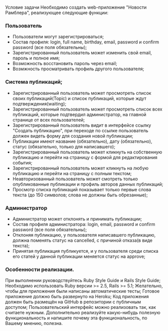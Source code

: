 
Условие задачи
Необходимо создать web-приложение "Новости Рамблера", реализующее следующие функции:

### Пользователь
- Пользователи могут зарегистрироваться;
- Состав профиля: login, full name, birthday, e­mail, password и confirm password (все поля обязательны);
- Зарегистрированный пользователь может изменить свой email, пароль и полное имя;
- Возможность восстановить пароль через email;
- Возмжность просматривать профиль другого пользователя;

### Система публикаций;
- Зарегистрированный пользователь может просмотреть список своих публикаций(Topic) и список публикаций, которые ждут подтверждения(waiting);
- Зарегистрированный пользователь может просмотреть список всех публикаций, которые подтвердил администратор, на главной странице от всех пользователей;
- Зарегистрированный пользователь видит в интерфейсе ссылку "Создать публикацию", при переходе по ссылке пользователь должен видеть форму для создания новой публикации;
- Публикации имеют название (обязательно), дату (обязательно), статус (обязательно, только для написавшего);
- Зарегистрированный пользователь может кликнуть на собственную публикацию и перейти на страницу с формой для редактирования события;
- Зарегистрированный пользователь может кликнуть на любую публикацию и перейти на страницу с полным текстом;
- Неавторизованный пользователь может смотреть только опубликованные публикации и профиль авторов данных публикаций;
- Просмотр списка публикаций показывает только первые слова текста (до 150 символов; слова не должны быть обрезанные);

### Администратор
- Администратор может отклонять и принимать публикации;
- Состав профиля администратора: login, e­mail, password и confirm password (все поля обязательны);
- Отклоняя публикацию, у пользователя написавшего публикацию, должна поменять статус на cancelled, с причиной отказа(в виде текста);
- Принятая публикация публикуется, и у пользователя среди списка его статей у данной публикации меняется статус на approve;

### Особенности реализации.
При выполнении руководствуйтесь Ruby Style Guide и Rails Style Guide;
Необходимо использовать Ruby версии >= 2.5, Rails >= 5.1;
Желательно, чтобы для приложения были написаны автоматические тесты;
Готовое приложение должно быть развернуто на Heroku;
Код приложения должен быть размещён на GitHub в репозитории с публичным доступом;
Пользовательский интерфейс можно реализовать так, как считаете нужным.
Дополнительно реализуйте какую-нибудь полезную функциональность и напишите почему эта функциональность, по Вашему мнению, полезна.